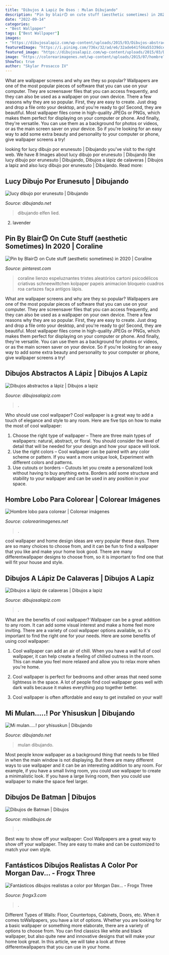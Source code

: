 ```yaml
---
title: "Dibujos A Lapiz De Osos : Mulan Dibujando"
description: "Pin by blair🙃 on cute stuff (aesthetic sometimes) in 2020"
date: "2022-09-14"
categories:
- "Best Wallpaper"
tags: ["Best Wallpaper"]
images:
- "https://dibujosalapiz.com/wp-content/uploads/2015/03/Dibujos-abstractos-a-lápiz-4.jpg"
featuredImage: "https://i.pinimg.com/736x/32/ad/e6/32ade641fd4a55339dcefcb6a563ffb7.jpg"
featured_image: "https://dibujosalapiz.com/wp-content/uploads/2015/03/Dibujos-abstractos-a-lápiz-4.jpg"
image: "https://colorearimagenes.net/wp-content/uploads/2015/07/hombrelobo5.jpg"
ShowToc: true
author: "Skylar Prosacco IV"
---
```



What are wallpaper screens and why are they so popular?
Wallpapers are one of the most popular pieces of software that you can use on your computer. They are screensaver files that you can access frequently, and they can also be used as a wallpaper on your own device. There a few reasons why they are so popular. First, they are easy to create. Just drag and drop a file onto your desktop, and you're ready to go! Second, they are beautiful. Most wallpaper files come in high-quality JPEGs or PNGs, which makes them perfect for displaying on your computer or phone. And finally, they're versatile. You can use them as a background for photos or videos, or as the main screen saver on your device. So if you're looking for an easy way to add some extra beauty and personality to your computer or phone, give wallpaper screens a try!

	

		
looking for lucy dibujo por erunesuto | Dibujando you've visit to the right web. We have 8 Images about lucy dibujo por erunesuto | Dibujando like lucy dibujo por erunesuto | Dibujando, Dibujos a lápiz de calaveras | Dibujos a lapiz and also lucy dibujo por erunesuto | Dibujando. Read more:
		
    
## Lucy Dibujo Por Erunesuto | Dibujando

<img loading=lazy src="https://dibujando.net/files/fs/p/i/2012/191/lucy_dibujo_36960.jpg" onerror="this.onerror=null;this.src='https://tse2.mm.bing.net/th?id=OIP.6bg7K7Ajd-UVelqT_cUmvQHaJ4&amp;pid=15.1';" alt="lucy dibujo por erunesuto | Dibujando">

_Source: dibujando.net_

>dibujando elfen lied. 

	

2. lavender 

    
## Pin By Blair🙃 On Cute Stuff (aesthetic Sometimes) In 2020 | Coraline

<img loading=lazy src="https://i.pinimg.com/736x/32/ad/e6/32ade641fd4a55339dcefcb6a563ffb7.jpg" onerror="this.onerror=null;this.src='https://tse1.mm.bing.net/th?id=OIP.aJn0YXmKs1sPRJiGelDVCQHaNR&amp;pid=15.1';" alt="Pin by Blair🙃 on Cute stuff (aesthetic sometimes) in 2020 | Coraline">

_Source: pinterest.com_

>coraline lienzo espeluznantes tristes aleatórios cartoni psicodélicos criativas schneewittchen kolpaper papeis animacion bloqueio cuadros roa cartazes faça antigos lápis. 

	

What are wallpaper screens and why are they so popular?
Wallpapers are one of the most popular pieces of software that you can use on your computer. They are screensaver files that you can access frequently, and they can also be used as a wallpaper on your own device. There a few reasons why they are so popular. First, they are easy to create. Just drag and drop a file onto your desktop, and you're ready to go! Second, they are beautiful. Most wallpaper files come in high-quality JPEGs or PNGs, which makes them perfect for displaying on your computer or phone. And finally, they're versatile. You can use them as a background for photos or videos, or as the main screen saver on your device. So if you're looking for an easy way to add some extra beauty and personality to your computer or phone, give wallpaper screens a try!

    
## Dibujos Abstractos A Lápiz | Dibujos A Lapiz

<img loading=lazy src="https://dibujosalapiz.com/wp-content/uploads/2015/03/Dibujos-abstractos-a-lápiz-4.jpg" onerror="this.onerror=null;this.src='https://tse4.mm.bing.net/th?id=OIP.KOVOeLGSwigIP5a9Pz9--AAAAA&amp;pid=15.1';" alt="Dibujos abstractos a lápiz | Dibujos a lapiz">

_Source: dibujosalapiz.com_

>. 

	

Who should use cool wallpaper?
Cool wallpaper is a great way to add a touch of elegance and style to any room. Here are five tips on how to make the most of cool wallpaper: 
1) Choose the right type of wallpaper – There are three main types of wallpapers: natural, abstract, or floral. You should consider the level of detail that will be needed for your design and how your space will look. 
2) Use the right colors – Cool wallpaper can be paired with any color scheme or pattern. If you want a more unique look, Experiment with different colors and patterns. 
3) Use cutouts or borders – Cutouts let you create a personalized look without having to buy anything extra. Borders add some structure and stability to your wallpaper and can be used in any position in your space.

    
## Hombre Lobo Para Colorear | Colorear Imágenes

<img loading=lazy src="https://colorearimagenes.net/wp-content/uploads/2015/07/hombrelobo5.jpg" onerror="this.onerror=null;this.src='https://tse4.mm.bing.net/th?id=OIP.ASKNVR1xdjkeZ_C9l5QVFwHaLH&amp;pid=15.1';" alt="Hombre lobo para colorear | Colorear imágenes">

_Source: colorearimagenes.net_

>. 

	

cool wallpaper and home design ideas are very popular these days. There are so many choices to choose from, and it can be fun to find a wallpaper that you like and make your home look good. There are many differentwallpaper designs to choose from, so it is important to find one that will fit your house and style.

    
## Dibujos A Lápiz De Calaveras | Dibujos A Lapiz

<img loading=lazy src="https://dibujosalapiz.com/wp-content/uploads/2014/06/Dibujos-a-lápiz-de-calaveras-1.jpg" onerror="this.onerror=null;this.src='https://tse1.mm.bing.net/th?id=OIP.UsnwzCRHzc96WkseaMfc2QHaKG&amp;pid=15.1';" alt="Dibujos a lápiz de calaveras | Dibujos a lapiz">

_Source: dibujosalapiz.com_

>. 

	

What are the benefits of cool wallpaper?
Wallpaper can be a great addition to any room. It can add some visual interest and make a home feel more inviting. There are a variety of cool wallpaper options available, so it's important to find the right one for your needs. Here are some benefits of using cool wallpaper: 
1. Cool wallpaper can add an air of chill. When you have a wall full of cool wallpaper, it can help create a feeling of chilled outness in the room. This can make you feel more relaxed and allow you to relax more when you're home. 

2. Cool wallpaper is perfect for bedrooms and other areas that need some lightness in the space. A lot of people find cool wallpaper goes well with dark walls because it makes everything pop together better. 

3. Cool wallpaper is often affordable and easy to get installed on your wall!

    
## Mi Mulan.....! Por Yhisuskun | Dibujando

<img loading=lazy src="https://dibujando.net/files/fs/p/i/2012/265/mi_mulan_41382.jpg" onerror="this.onerror=null;this.src='https://tse2.mm.bing.net/th?id=OIP.UJfKHw91sb5nrdXM6iV8RAHaJ4&amp;pid=15.1';" alt="Mi mulan.....! por yhisuskun | Dibujando">

_Source: dibujando.net_

>mulan dibujando. 

	

Most people know wallpaper as a background thing that needs to be filled in when the main window is not displaying. But there are many different ways to use wallpaper and it can be an interesting addition to any room. For example, if you have a small living room, you could use wallpaper to create a minimalistic look. If you have a large living room, then you could use wallpaper to make the space feel larger.

    
## Dibujos De Batman | Dibujos

<img loading=lazy src="http://misdibujos.de/wp-content/uploads/2015/12/dibujos-de-batman-5.png" onerror="this.onerror=null;this.src='https://tse4.mm.bing.net/th?id=OIP.TEER7NeGbq3e56cRPAC1kwHaKe&amp;pid=15.1';" alt="Dibujos de Batman | Dibujos">

_Source: misdibujos.de_

>. 

	

Best way to show off your wallpaper:
Cool Wallpapers are a great way to show off your wallpaper. They are easy to make and can be customized to match your own style.

    
## Fantásticos Dibujos Realistas A Color Por Morgan Dav... - Frogx Three

<img loading=lazy src="https://www.frogx3.com/wp-content/uploads/2014/04/dibujos-Morgan-Davidson-3.jpg" onerror="this.onerror=null;this.src='https://tse3.mm.bing.net/th?id=OIP.N7HWgVB87LUTEA4CzZdWVwHaOc&amp;pid=15.1';" alt="Fantásticos dibujos realistas a color por Morgan Dav... - Frogx Three">

_Source: frogx3.com_

>. 

	

Different Types of Walls: Floor, Countertops, Cabinets, Doors, etc.
When it comes toWallpapers, you have a lot of options. Whether you are looking for a basic wallpaper or something more elaborate, there are a variety of options to choose from. You can find classics like white and black wallpaper, but also quite new and innovative designs that will make your home look great. In this article, we will take a look at three differentwallpapers that you can use in your home.

